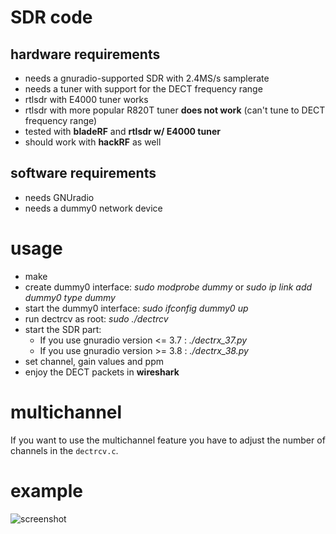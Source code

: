 # SDR code

## hardware requirements
* needs a gnuradio-supported SDR with 2.4MS/s samplerate
* needs a tuner with support for the DECT frequency range
* rtlsdr with E4000 tuner works
* rtlsdr with more popular R820T tuner **does not work** (can't tune to DECT frequency range)
* tested with **bladeRF** and **rtlsdr w/ E4000 tuner**
* should work with **hackRF** as well

## software requirements
* needs GNUradio
* needs a dummy0 network device

# usage
* make
* create dummy0 interface: *sudo modprobe dummy* or *sudo ip link add dummy0 type dummy*
* start the dummy0 interface: *sudo ifconfig dummy0 up*
* run dectrcv as root: *sudo ./dectrcv*
* start the SDR part: 
    * If you use gnuradio version <= 3.7 : *./dectrx_37.py*
    * If you use gnuradio version >= 3.8 : *./dectrx_38.py*
* set channel, gain values and ppm
* enjoy the DECT packets in **wireshark**

# multichannel
If you want to use the multichannel feature you have to adjust the number of channels in the `dectrcv.c`.

# example
![screenshot](dectrx.png)
